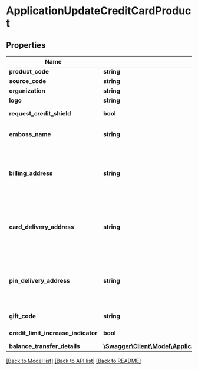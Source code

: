 # ApplicationUpdateCreditCardProduct

## Properties
Name | Type | Description | Notes
------------ | ------------- | ------------- | -------------
**product_code** | **string** | A unique code that identifies the product. | [optional] 
**source_code** | **string** | A source code to identify the product | [optional] 
**organization** | **string** | Card issuing organization name | [optional] 
**logo** | **string** | Product logo to identify the product | [optional] 
**request_credit_shield** | **bool** | Insurance enrolment for outstanding balance on the card. Valid values: true and false | [optional] 
**emboss_name** | **string** | Name to be embossed on card.If blank, bank will assign automatically based on the market norms. | [optional] 
**billing_address** | **string** | Billing address of applicant. This is a reference data data field. Please use /v1/apac/utilities/referenceData/{addressType} resource to get valid value of this field with description. You can use addressType field name as the referenceCode parameter to retrieve the values. | [optional] 
**card_delivery_address** | **string** | Card delivery address of applicant. This is a reference data data field. Please use /v1/apac/utilities/referenceData/{addressType} resource to get valid value of this field with description. You can use addressType field name as the referenceCode parameter to retrieve the values. | [optional] 
**pin_delivery_address** | **string** | Delivery address  for card pin of applicant. This is a reference data data field. Please use /v1/apac/utilities/referenceData/{addressType} resource to get valid value of this field with description. You can use addressType field name as the referenceCode parameter to retrieve the values. | [optional] 
**gift_code** | **string** | A  unique code that identifies the gift offered along with the product | [optional] 
**credit_limit_increase_indicator** | **bool** | Option  to review the credit limit in the future.Valid values: true and false | [optional] 
**balance_transfer_details** | [**\Swagger\Client\Model\ApplicationUpdateBalanceTransferDetails[]**](ApplicationUpdateBalanceTransferDetails.md) |  | [optional] 

[[Back to Model list]](../../README.md#documentation-for-models) [[Back to API list]](../../README.md#documentation-for-api-endpoints) [[Back to README]](../../README.md)

